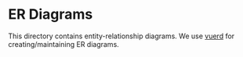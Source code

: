 # ER Diagrams

This directory contains entity-relationship diagrams. We use [vuerd](https://github.com/vuerd/vuerd) for creating/maintaining ER diagrams.

